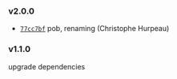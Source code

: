 ### v2.0.0

- [`77cc7bf`](https://github.com/alpjs/alauda/commit/77cc7bf35f349835b975a53af06a90d8298df15f) pob, renaming (Christophe Hurpeau)

### v1.1.0

upgrade dependencies
